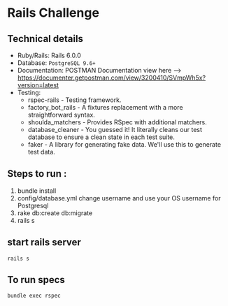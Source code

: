 # Rails Challenge

## Technical details
* Ruby/Rails: Rails 6.0.0 
* Database: `PostgreSQL 9.6+`
* Documentation: POSTMAN Documentation view here --> https://documenter.getpostman.com/view/3200410/SVmpWh5x?version=latest
* Testing:
    * rspec-rails - Testing framework.
    * factory_bot_rails - A fixtures replacement with a more straightforward syntax. 
    * shoulda_matchers - Provides RSpec with additional matchers.
    * database_cleaner - You guessed it! It literally cleans our test database to ensure a clean state in each test suite.
    * faker - A library for generating fake data. We'll use this to generate test data.

## Steps to run : 

1. bundle install
2. config/database.yml change username and use your OS username for Postgresql
3. rake db:create db:migrate
4. rails s

## start rails server
    rails s

## To run specs
    bundle exec rspec

